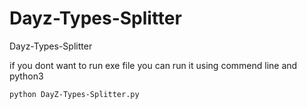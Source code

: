 # Dayz-Types-Splitter
Dayz-Types-Splitter


if you dont want to run exe file you can run it using commend line and python3

```
python DayZ-Types-Splitter.py
```
